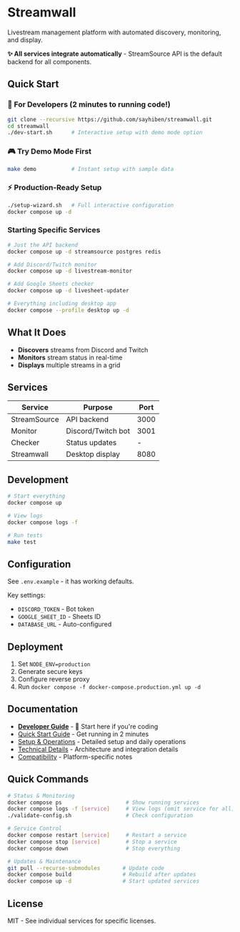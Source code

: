 # Streamwall

Livestream management platform with automated discovery, monitoring, and display.

**✨ All services integrate automatically** - StreamSource API is the default backend for all components.

## Quick Start

### 🚀 For Developers (2 minutes to running code!)
```bash
git clone --recursive https://github.com/sayhiben/streamwall.git
cd streamwall
./dev-start.sh      # Interactive setup with demo mode option
```

### 🎮 Try Demo Mode First
```bash
make demo           # Instant setup with sample data
```

### ⚡ Production-Ready Setup
```bash
./setup-wizard.sh   # Full interactive configuration
docker compose up -d
```

### Starting Specific Services

```bash
# Just the API backend
docker compose up -d streamsource postgres redis

# Add Discord/Twitch monitor
docker compose up -d livestream-monitor

# Add Google Sheets checker
docker compose up -d livesheet-updater

# Everything including desktop app
docker compose --profile desktop up -d
```

## What It Does

- **Discovers** streams from Discord and Twitch
- **Monitors** stream status in real-time  
- **Displays** multiple streams in a grid

## Services

| Service | Purpose | Port |
|---------|---------|------|
| StreamSource | API backend | 3000 |
| Monitor | Discord/Twitch bot | 3001 |
| Checker | Status updates | - |
| Streamwall | Desktop display | 8080 |

## Development

```bash
# Start everything
docker compose up

# View logs
docker compose logs -f

# Run tests
make test
```

## Configuration

See `.env.example` - it has working defaults.

Key settings:
- `DISCORD_TOKEN` - Bot token
- `GOOGLE_SHEET_ID` - Sheets ID
- `DATABASE_URL` - Auto-configured

## Deployment

1. Set `NODE_ENV=production`
2. Generate secure keys
3. Configure reverse proxy
4. Run `docker compose -f docker-compose.production.yml up -d`

## Documentation

- **[Developer Guide](DEVELOPER.md)** - 🚀 Start here if you're coding
- [Quick Start Guide](QUICK-START.md) - Get running in 2 minutes
- [Setup & Operations](SETUP-AND-OPS.md) - Detailed setup and daily operations
- [Technical Details](CLAUDE.md) - Architecture and integration details
- [Compatibility](COMPATIBILITY.md) - Platform-specific notes

## Quick Commands

```bash
# Status & Monitoring
docker compose ps                    # Show running services
docker compose logs -f [service]     # View logs (omit service for all)
./validate-config.sh                 # Check configuration

# Service Control
docker compose restart [service]     # Restart a service
docker compose stop [service]        # Stop a service
docker compose down                  # Stop everything

# Updates & Maintenance
git pull --recurse-submodules       # Update code
docker compose build                # Rebuild after updates
docker compose up -d                # Start updated services
```

## License

MIT - See individual services for specific licenses.